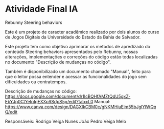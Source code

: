# Atividade Final IA
Rebunny Steering behaviors


Este é um projeto de caracter acadêmico realizado por dois alunos do curso de Jogos Digitais da Universidade do Estado da Bahia de Salvador.

Este projeto tem como objetivo aprimorar os metodos de apredizado do conteúdo Steering behaviors apresentados pelo Rebunny, nossas alterações, implementações e correções do código estão todas localizadas no documento "Descrição de mudanças no código".

Também é disponibilizado um documento chamado "Manual", feito para que o leitor possa entender e acessar as funcionalidades do jogo sem dificuldades ou contratempos.

Descrição de mudanças no código: https://docs.google.com/document/d/1IcBQHfAMZtQdU5gxZ-EbYJp0CtYeIqIqEXXpRSdpS5g/edit?tab=t.0
Manual: https://www.canva.com/design/DAGXlkCBM0c/gNKMHiuEim55bJglYlWQqQ/edit

Responsáveis:
Rodrigo Veiga Nunes
João Pedro Veiga Melo
